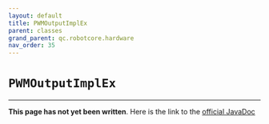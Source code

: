 ```yaml
---
layout: default
title: PWMOutputImplEx
parent: classes
grand_parent: qc.robotcore.hardware
nav_order: 35
---
```

# `PWMOutputImplEx`
---
**This page has not yet been written**. Here is the link to the [official JavaDoc](https://ftctechnh.github.io/ftc_app/doc/javadoc/com/qualcomm/robotcore/hardware/PWMOutputImplEx.html)
        